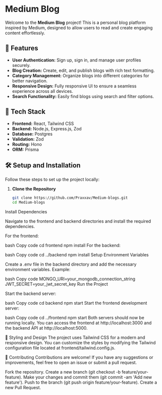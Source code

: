 # Medium Blog

Welcome to the **Medium Blog** project! This is a personal blog platform inspired by Medium, designed to allow users to read and create engaging content effortlessly.

## 🌟 Features

- **User Authentication:** Sign up, sign in, and manage user profiles securely.
- **Blog Creation:** Create, edit, and publish blogs with rich text formatting.
- **Category Management:** Organize blogs into different categories for better navigation.
- **Responsive Design:** Fully responsive UI to ensure a seamless experience across all devices.
- **Search Functionality:** Easily find blogs using search and filter options.

## 🚀 Tech Stack

- **Frontend:** React, Tailwind CSS
- **Backend:** Node.js, Express.js, Zod
- **Database:** Postgres
- **Validation:** Zod
- **Routing:** Hono
- **ORM:** Prisma

## 🛠️ Setup and Installation

Follow these steps to set up the project locally:

1. **Clone the Repository**
   ```bash
   git clone https://github.com/Praxxav/Medium-blogs.git
   cd Medium-blogs

Install Dependencies

Navigate to the frontend and backend directories and install the required dependencies.

For the frontend:

bash
Copy code
cd frontend
npm install
For the backend:

bash
Copy code
cd ../backend
npm install
Setup Environment Variables

Create a .env file in the backend directory and add the necessary environment variables. Example:

bash
Copy code
MONGO_URI=your_mongodb_connection_string
JWT_SECRET=your_jwt_secret_key
Run the Project

Start the backend server:

bash
Copy code
cd backend
npm start
Start the frontend development server:

bash
Copy code
cd ../frontend
npm start
Both servers should now be running locally. You can access the frontend at http://localhost:3000 and the backend API at http://localhost:5000.

🎨 Styling and Design
The project uses Tailwind CSS for a modern and responsive design. You can customize the styles by modifying the Tailwind configuration file located at frontend/tailwind.config.js.

📄 Contributing
Contributions are welcome! If you have any suggestions or improvements, feel free to open an issue or submit a pull request.

Fork the repository.
Create a new branch (git checkout -b feature/your-feature).
Make your changes and commit them (git commit -am 'Add new feature').
Push to the branch (git push origin feature/your-feature).
Create a new Pull Request.

